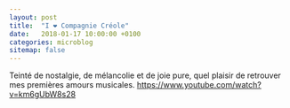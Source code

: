 ```yaml
---
layout: post
title:  "I ❤️ Compagnie Créole"
date:   2018-01-17 10:00:00 +0100
categories: microblog
sitemap: false
---
```


Teinté de nostalgie, de mélancolie et de joie pure, quel plaisir de retrouver mes premières amours musicales. https://www.youtube.com/watch?v=km6gUbW8s28
